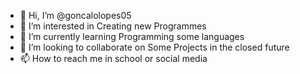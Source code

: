 - 👋 Hi, I’m @goncalolopes05
- 👀 I’m interested in Creating new Programmes
- 🌱 I’m currently learning Programming some languages
- 💞️ I’m looking to collaborate on Some Projects in the closed future
- 📫 How to reach me in school or social media

<!---
goncalolopes05/goncalolopes05 is a ✨ special ✨ repository because its `README.md` (this file) appears on your GitHub profile.
You can click the Preview link to take a look at your changes.
--->
